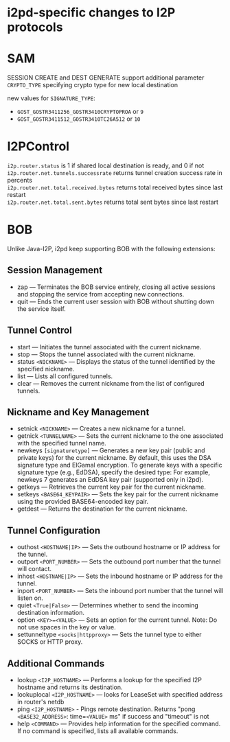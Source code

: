 i2pd-specific changes to I2P protocols
======================================

# SAM
SESSION CREATE and DEST GENERATE support additional parameter `CRYPTO_TYPE` specifying crypto type for new local destination  

new values for `SIGNATURE_TYPE`:
- `GOST_GOSTR3411256_GOSTR3410CRYPTOPROA` or `9`
- `GOST_GOSTR3411512_GOSTR3410TC26A512` or `10`

# I2PControl
`i2p.router.status` is 1 if shared local destination is ready, and 0 if not  
`i2p.router.net.tunnels.successrate` returns tunnel creation success rate in percents  
`i2p.router.net.total.received.bytes` returns total received bytes since last restart  
`i2p.router.net.total.sent.bytes` returns total sent bytes since last restart  
# BOB
Unlike Java-I2P, i2pd keep supporting BOB with the following extensions:

## Session Management

- zap — Terminates the BOB service entirely, closing all active sessions and stopping the service from accepting new connections.
- quit — Ends the current user session with BOB without shutting down the service itself.

## Tunnel Control

- start — Initiates the tunnel associated with the current nickname.
- stop — Stops the tunnel associated with the current nickname.
- status `<NICKNAME>` — Displays the status of the tunnel identified by the specified nickname.
- list — Lists all configured tunnels.
- clear — Removes the current nickname from the list of configured tunnels.

## Nickname and Key Management

- setnick `<NICKNAME>` — Creates a new nickname for a tunnel.
- getnick `<TUNNELNAME>` — Sets the current nickname to the one associated with the specified tunnel name.
- newkeys `[signaturetype]` — Generates a new key pair (public and private keys) for the current nickname.
By default, this uses the DSA signature type and ElGamal encryption.
To generate keys with a specific signature type (e.g., EdDSA), specify the desired type:
For example, newkeys 7 generates an EdDSA key pair (supported only in i2pd).
- getkeys — Retrieves the current key pair for the current nickname.
- setkeys `<BASE64_KEYPAIR>` — Sets the key pair for the current nickname using the provided BASE64-encoded key pair.
- getdest — Returns the destination for the current nickname.

## Tunnel Configuration

- outhost `<HOSTNAME|IP>` — Sets the outbound hostname or IP address for the tunnel.
- outport `<PORT_NUMBER>` — Sets the outbound port number that the tunnel will contact.
- inhost `<HOSTNAME|IP>` — Sets the inbound hostname or IP address for the tunnel.
- inport `<PORT_NUMBER>` — Sets the inbound port number that the tunnel will listen on.
- quiet `<True|False>` — Determines whether to send the incoming destination information.
- option `<KEY>=<VALUE>` — Sets an option for the current tunnel. Note: Do not use spaces in the key or value.
- settunneltype `<socks|httpproxy>` — Sets the tunnel type to either SOCKS or HTTP proxy.

## Additional Commands

- lookup `<I2P_HOSTNAME>` — Performs a lookup for the specified I2P hostname and returns its destination.
- lookuplocal `<I2P_HOSTNAME>` — looks for LeaseSet with specified address in router's netdb
- ping `<I2P_HOSTNAME>` - Pings remote destination. Returns "pong `<BASE32_ADDRESS>`: time=`<VALUE>` ms" if success and "timeout" is not
- help `<COMMAND>` — Provides help information for the specified command. If no command is specified, lists all available commands.
